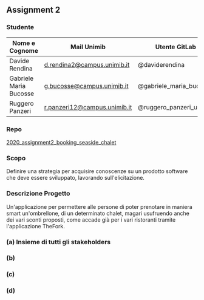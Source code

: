 ## Assignment 2
### Studente

| Nome e Cognome  | Mail Unimib | Utente GitLab |
| ---------------- | ------------- | ------------------  |
| Davide Rendina | d.rendina2@campus.unimib.it  |  @daviderendina |
| Gabriele Maria Bucosse  | g.bucosse@campus.unimib.it  | @gabriele_maria_bucosse  |
| Ruggero Panzeri  | r.panzeri12@campus.unimib.it  | @ruggero_panzeri_unimib |

### Repo
[2020_assignment2_booking_seaside_chalet](https://gitlab.com/gabriele_maria_bucosse/2020_assignment2_booking_seaside_chalet)

### Scopo

Definire una strategia per acquisire conoscenze su un prodotto software che deve essere sviluppato, lavorando sull'elicitazione.

### Descrizione Progetto

Un'applicazione per permettere alle persone di poter prenotare in maniera smart un'ombrellone, di un determinato chalet, magari usufruendo anche dei vari sconti proposti, come accade già per i vari ristoranti tramite l'applicazione TheFork.

### (a) Insieme di tutti gli stakeholders

### (b)

### (c)

### (d)

